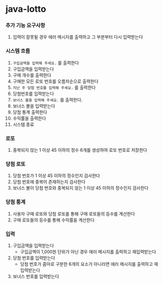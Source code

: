 # java-lotto

### 추가 기능 요구사항
1. 입력이 잘못될 경우 에러 메시지를 출력하고 그 부분부터 다시 입력받는다

### 시스템 흐름
1. `구입금액을 입력해 주세요.` 를 출력한다
2.  구입금액을 입력받는다
3.  구매 개수를 출력한다
4.  구매한 모든 로또 번호를 오름차순으로 출력한다
5. `지난 주 당첨 번호를 입력해 주세요.` 를 출력한다
6. 당첨번호를 입력받는다
7. `보너스 볼을 입력해 주세요.` 를 출력한다.
8. 보너스 볼을 입력받는다
9. 당첨 통계 출력한다
10. 수익률을 출력한다
11. 시스템 종료

### 로또
1. 중복되지 않는 1 이상 45 이하의 정수 6개를 생성하여 로또 번호로 저장한다

### 당첨 로또
1. 당첨 번호가 1 이상 45 이하의 정수인지 검사한다
2. 당첨 번호에 중복이 존재하는지 검사한다
3. 보너스 볼이 당첨 번호와 중복되지 않는 1 이상 45 이하의 정수인지 검사한다

### 당첨 통계
1. 사용자 구매 로또와 당첨 로또를 통해 구매 로또들의 등수를 계산한다
2. 구매 로또들의 등수를 통해 수익률을 계산한다

### 입력
1. 구입금액을 입력받는다 
   - 구입금액이 1,000원 단위가 아닌 경우 에러 메시지를 출력하고 재입력받는다
2. 당첨 번호를 입력받는다
    - 당첨 번호가 콤마로 구분한 6개의 요소가 아니라면 에러 메시지를 출력하고 재입력받는다
3. 보너스 번호를 입력받는다
